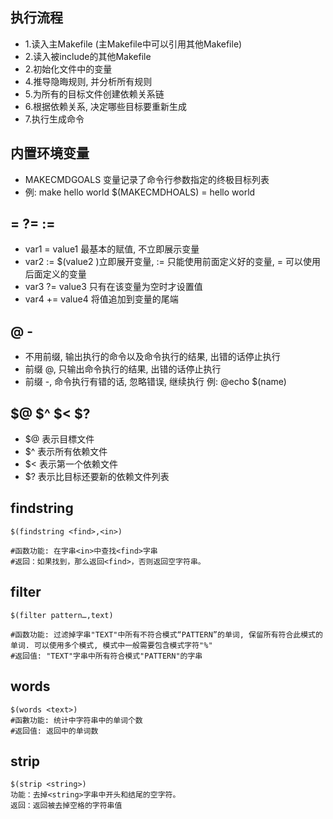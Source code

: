 ## 执行流程

- 1.读入主Makefile (主Makefile中可以引用其他Makefile)
- 2.读入被include的其他Makefile
- 2.初始化文件中的变量
- 4.推导隐晦规则, 并分析所有规则
- 5.为所有的目标文件创建依赖关系链
- 6.根据依赖关系, 决定哪些目标要重新生成
- 7.执行生成命令

## 内置环境变量

* MAKECMDGOALS  变量记录了命令行参数指定的终极目标列表
* 例: make hello world  $(MAKECMDHOALS) = hello world

## = ?= :=

* var1 = value1 最基本的赋值, 不立即展示变量
* var2 := $(value2 )立即展开变量,  := 只能使用前面定义好的变量, = 可以使用后面定义的变量
* var3 ?= value3 只有在该变量为空时才设置值
* var4 += value4 将值追加到变量的尾端

## @ -

* 不用前缀, 输出执行的命令以及命令执行的结果, 出错的话停止执行
* 前缀 @, 只输出命令执行的结果, 出错的话停止执行
* 前缀 -, 命令执行有错的话, 忽略错误, 继续执行 例: @echo $(name)

## $@ $^ $< $?

* $@ 表示目標文件
* $^ 表示所有依赖文件
* $< 表示第一个依赖文件
* $? 表示比目标还要新的依赖文件列表

## findstring

    $(findstring <find>,<in>) 
    
    #函数功能: 在字串<in>中查找<find>字串
    #返回：如果找到，那么返回<find>，否则返回空字符串。

## filter

    $(filter pattern…,text)
    
    #函数功能: 过滤掉字串"TEXT"中所有不符合模式“PATTERN”的单词, 保留所有符合此模式的单词. 可以使用多个模式, 模式中一般需要包含模式字符"%"
    #返回值: "TEXT"字串中所有符合模式"PATTERN"的字串

## words

    $(words <text>)
    #函數功能: 统计中字符串中的单词个数
    #返回值: 返回中的单词数

## strip

    $(strip <string>)
    功能：去掉<string>字串中开头和结尾的空字符。
    返回：返回被去掉空格的字符串值
